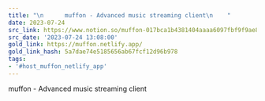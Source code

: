 ```yaml
---
title: "\n      muffon - Advanced music streaming client\n    "
date: 2023-07-24
src_link: https://www.notion.so/muffon-017bca1b4381404aaaa6097fbf9f9ae8
src_date: '2023-07-24 13:08:00'
gold_link: https://muffon.netlify.app/
gold_link_hash: 5a7dae74e5185656ab67fcf12d96b978
tags:
- '#host_muffon_netlify_app'
---
```













 muffon - Advanced music streaming client